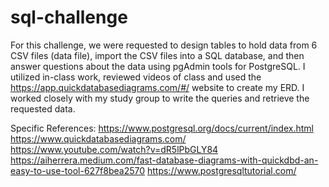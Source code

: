 # sql-challenge
For this challenge, we were requested to design tables to hold data from 6 CSV files (data file), import the CSV files into a SQL database, and then answer questions about the data using pgAdmin tools for PostgreSQL. I utilized in-class work, reviewed videos of class and used the https://app.quickdatabasediagrams.com/#/ website to create my ERD. I worked closely with my study group to write the queries and retrieve the requested data. 

Specific References: 
https://www.postgresql.org/docs/current/index.html
https://www.quickdatabasediagrams.com/
https://www.youtube.com/watch?v=dR5lPbGLY84
https://aiherrera.medium.com/fast-database-diagrams-with-quickdbd-an-easy-to-use-tool-627f8bea2570
https://www.postgresqltutorial.com/

